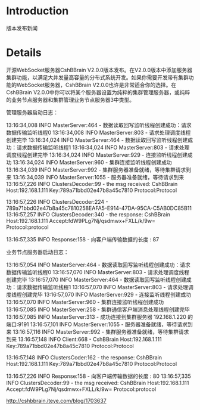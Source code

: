 # Introduction #

版本发布新闻


# Details #
开源WebSocket服务器CshBBrain V2.0.0版本发布。在V2.0.0版本中添加服务器集群功能，以满足大并发量高容量的分布式系统开发。如果你需要开发带有集群功能的WebSocket服务器，CshBBrain V2.0.0也许是非常适合你的选择。在CshBBrain V2.0.0中你可以将某个服务器设置为纯粹的集群管理服务器，或纯粹的业务节点服务器和集群管理业务节点服务器3中类型。

管理服务器启动日志：

13:16:34,008  INFO MasterServer:464 - 数据读取回写监听线程创建成功：请求数据传输监听线程0
13:16:34,008  INFO MasterServer:803 - 请求处理调度线程创建完毕
13:16:34,024  INFO MasterServer:464 - 数据读取回写监听线程创建成功：请求数据传输监听线程1
13:16:34,024  INFO MasterServer:803 - 请求处理调度线程创建完毕
13:16:34,024  INFO MasterServer:929 - 连接监听线程创建成功
13:16:34,024  INFO MasterServer:960 - 集群连接监听线程创建成功
13:16:34,039  INFO MasterServer:992 - 集群服务器准备就绪，等待集群请求到来
13:16:34,039  INFO MasterServer:1055 - 服务器准备就绪，等待请求到来
13:16:57,226  INFO ClustersDecoder:99 - the msg received:
CshBBrain
Host:192.168.1.111
Key:789a71bbd02e47b8a45c7810
Protocol:Protocol


13:16:57,226  INFO ClustersDecoder:224 - 789a71bbd02e47b8a45c7810258EAFA5-E914-47DA-95CA-C5AB0DC85B11
13:16:57,257  INFO ClustersDecoder:340 - the response: CshBBrain
Host:192.168.1.111
Accept:fdW9PLg7Nj/qsdmwx+FXLL/k/9w=
Protocol:protocol


13:16:57,335  INFO Response:158 - 向客户端传输数据的长度 : 87

业务节点服务器启动日志：

13:16:57,054  INFO MasterServer:464 - 数据读取回写监听线程创建成功：请求数据传输监听线程0
13:16:57,070  INFO MasterServer:803 - 请求处理调度线程创建完毕
13:16:57,070  INFO MasterServer:464 - 数据读取回写监听线程创建成功：请求数据传输监听线程1
13:16:57,070  INFO MasterServer:803 - 请求处理调度线程创建完毕
13:16:57,070  INFO MasterServer:929 - 连接监听线程创建成功
13:16:57,070  INFO MasterServer:960 - 集群连接监听线程创建成功
13:16:57,085  INFO MasterServer:258 - 集群通信客户端消息处理线程创建完毕
13:16:57,085  INFO MasterServer:313 - 成功连接到集群服务器  192.168.1.220 的端口:9191
13:16:57,101  INFO MasterServer:1055 - 服务器准备就绪，等待请求到来
13:16:57,116  INFO MasterServer:992 - 集群服务器准备就绪，等待集群请求到来
13:16:57,148  INFO Client:668 - CshBBrain
Host:192.168.1.111
Key:789a71bbd02e47b8a45c7810
Protocol:Protocol


13:16:57,148  INFO ClustersCoder:162 - the response: CshBBrain
Host:192.168.1.111
Key:789a71bbd02e47b8a45c7810
Protocol:Protocol


13:16:57,226  INFO Response:158 - 向客户端传输数据的长度 : 80
13:16:57,335  INFO ClustersDecoder:99 - the msg received:
CshBBrain
Host:192.168.1.111
Accept:fdW9PLg7Nj/qsdmwx+FXLL/k/9w=
Protocol:protocol

http://cshbbrain.iteye.com/blog/1703637